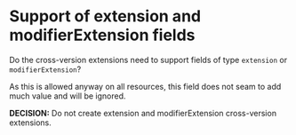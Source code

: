 # Support of extension and modifierExtension fields

Do the cross-version extensions need to support fields of type `extension` or `modifierExtension`?

As this is allowed anyway on all resources, this field does not seam to add much value and will be ignored.

**DECISION:** Do not create extension and modifierExtension cross-version extensions.